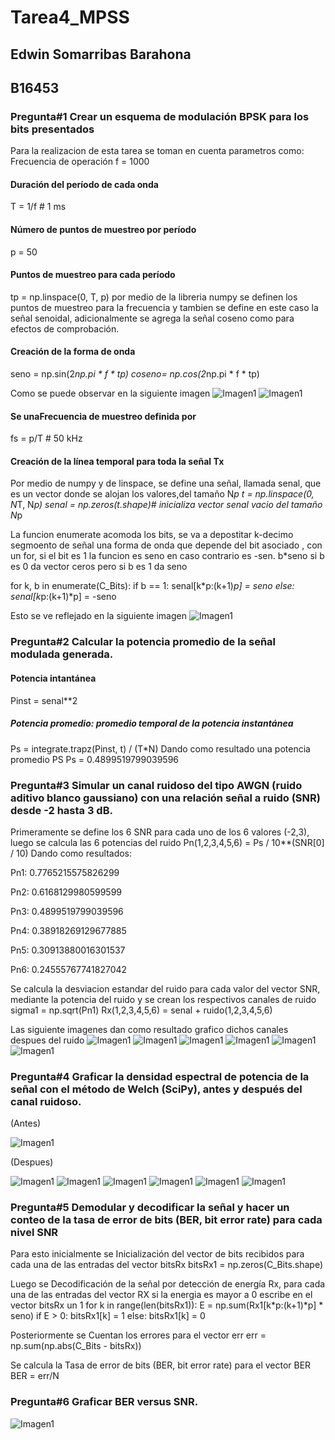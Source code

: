 # Tarea4_MPSS
## Edwin Somarribas Barahona
## B16453

### Pregunta#1 Crear un esquema de modulación BPSK para los bits presentados
Para la realizacion de esta tarea se toman en cuenta parametros como:
 Frecuencia de operación
f = 1000 
#### Duración del período de cada onda
T = 1/f # 1 ms
#### Número de puntos de muestreo por período
p = 50 

#### Puntos de muestreo para cada período
tp = np.linspace(0, T, p)
por medio de la libreria numpy se definen los puntos de muestreo para la frecuencia y tambien se define en este caso la señal senoidal, adicionalmente se agrega la señal coseno
como para efectos de comprobación.

#### Creación de la forma de onda
seno = np.sin(2*np.pi * f * tp)
coseno= np.cos(2*np.pi * f * tp)
 
 Como se puede observar en la siguiente imagen 
![Imagen1](https://github.com/Edwin-SB/Tarea4_MPSS/blob/master/ondaSen.png)
![Imagen1](https://github.com/Edwin-SB/Tarea4_MPSS/blob/master/ondaCos.png)

####  Se unaFrecuencia de muestreo definida por 
fs = p/T # 50 kHz
#### Creación de la línea temporal para toda la señal Tx
Por medio de numpy y de linspace, se define una señal, llamada senal, que es un vector donde se alojan los valores,del tamaño N*p
t = np.linspace(0, N*T, N*p)
senal = np.zeros(t.shape)# inicializa vector senal vacio del tamaño N*p

La funcion enumerate acomoda los bits, se va a depostitar k-decimo segmoento de señal una forma de onda que depende del bit asociado , con un for, si el bit es 1 la funcion es seno en caso contrario es -sen.
b*seno si b es  0 da vector ceros pero si b es 1 da seno 

for k, b in enumerate(C_Bits):
    if b == 1:
        senal[k*p:(k+1)*p] = seno
    else:
        senal[k*p:(k+1)*p] = -seno

Esto se ve reflejado en la siguiente imagen 
![Imagen1](https://github.com/Edwin-SB/Tarea4_MPSS/blob/master/Tx.png)

### Pregunta#2 Calcular la potencia promedio de la señal modulada generada.

#### Potencia intantánea
Pinst = senal**2
  

##### Potencia promedio: promedio temporal de la potencia instantánea
Ps = integrate.trapz(Pinst, t) / (T*N)
Dando como resultado una potencia promedio PS
Ps = 0.4899519799039596

### Pregunta#3 Simular un canal ruidoso del tipo AWGN (ruido aditivo blanco gaussiano) con una relación señal a ruido (SNR) desde -2 hasta 3 dB.
Primeramente se define los 6 SNR para cada uno de los 6 valores (-2,3), luego se calcula las 6 potencias del ruido 
Pn(1,2,3,4,5,6) = Ps / 10**(SNR[0] / 10)
Dando como resultados:

Pn1: 0.7765215575826299

Pn2: 0.6168129980599599

Pn3: 0.4899519799039596

Pn4: 0.38918269129677885

Pn5: 0.30913880016301537

Pn6: 0.24555767741827042

Se calcula la desviacion estandar del ruido para cada valor del vector SNR, mediante la potencia del ruido y se crean los respectivos canales de ruido
sigma1 = np.sqrt(Pn1)
Rx(1,2,3,4,5,6) = senal + ruido(1,2,3,4,5,6)

Las siguiente imagenes dan como resultado grafico dichos canales despues del ruido 
![Imagen1](https://github.com/Edwin-SB/Tarea4_MPSS/blob/master/Rx1.png)
![Imagen1](https://github.com/Edwin-SB/Tarea4_MPSS/blob/master/Rx2.png)
![Imagen1](https://github.com/Edwin-SB/Tarea4_MPSS/blob/master/Rx3.png)
![Imagen1](https://github.com/Edwin-SB/Tarea4_MPSS/blob/master/Rx4.png)
![Imagen1](https://github.com/Edwin-SB/Tarea4_MPSS/blob/master/Rx5.png)
![Imagen1](https://github.com/Edwin-SB/Tarea4_MPSS/blob/master/Rx6.png)

### Pregunta#4 Graficar la densidad espectral de potencia de la señal con el método de Welch (SciPy), antes y después del canal ruidoso.


(Antes)

![Imagen1](https://github.com/Edwin-SB/Tarea4_MPSS/blob/master/PSD.png)

(Despues)

![Imagen1](https://github.com/Edwin-SB/Tarea4_MPSS/blob/master/PSD1.png)
![Imagen1](https://github.com/Edwin-SB/Tarea4_MPSS/blob/master/PSD2.png)
![Imagen1](https://github.com/Edwin-SB/Tarea4_MPSS/blob/master/PSD3.png)
![Imagen1](https://github.com/Edwin-SB/Tarea4_MPSS/blob/master/PSD4.png)
![Imagen1](https://github.com/Edwin-SB/Tarea4_MPSS/blob/master/PSD5.png)
![Imagen1](https://github.com/Edwin-SB/Tarea4_MPSS/blob/master/PSD6.png)


### Pregunta#5 Demodular y decodificar la señal y hacer un conteo de la tasa de error de bits (BER, bit error rate) para cada nivel SNR
Para esto inicialmente se Inicialización del vector de bits recibidos  para cada una de las entradas del vector bitsRx
bitsRx1 = np.zeros(C_Bits.shape)

Luego  se Decodificación de la señal por detección de energía Rx, para cada una de las entradas del vector RX
si la energia es mayor a 0  escribe en el vector bitsRx un 1
for k in range(len(bitsRx1)):
  E = np.sum(Rx1[k*p:(k+1)*p] * seno)
  if E > 0:
    bitsRx1[k] = 1
  else:
    bitsRx1[k] = 0
    
Posteriormente se Cuentan los errores para el vector err
err = np.sum(np.abs(C_Bits - bitsRx))

Se calcula la Tasa de error de bits (BER, bit error rate) para el vector BER
BER = err/N

### Pregunta#6 Graficar BER versus SNR.
![Imagen1](https://github.com/Edwin-SB/Tarea4_MPSS/blob/master/PSD1.png)




    
    
